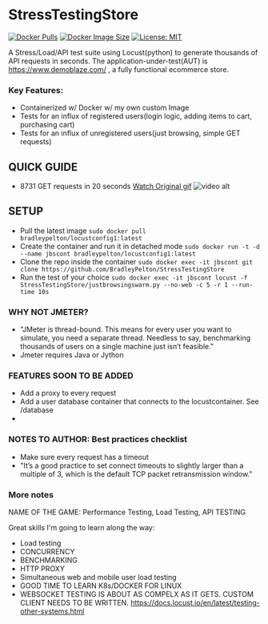# StressTestingStore
[![Docker Pulls](https://img.shields.io/docker/pulls/bradleypelton/locustconfig1)](https://hub.docker.com/repository/docker/bradleypelton/locustconfig1/general)
[![Docker Image Size](https://img.shields.io/docker/image-size/bradleypelton/locustconfig1?sort=date)](https://hub.docker.com/repository/docker/bradleypelton/locustconfig1/general)
[![License: MIT](https://img.shields.io/badge/License-MIT-yellow.svg)](https://opensource.org/licenses/MIT)

A Stress/Load/API test suite using Locust(python) to generate thousands of API requests in seconds.
The application-under-test(AUT) is https://www.demoblaze.com/ , a fully functional ecommerce store.

### Key Features:
- Containerized w/ Docker w/ my own custom Image
- Tests for an influx of registered users(login logic, adding items to cart, purchasing cart)
- Tests for an influx of unregistered users(just browsing, simple GET requests)

## QUICK GUIDE
- 8731 GET requests in 20 seconds [Watch Original gif](https://gyazo.com/225384ea9f5485083128afabf1812898)
![video alt](https://i.gyazo.com/225384ea9f5485083128afabf1812898.gif)

## SETUP
- Pull the latest image
`sudo docker pull bradleypelton/locustconfig1:latest`
- Create the container and run it in detached mode
`sudo docker run -t -d --name jbscont bradleypelton/locustconfig1:latest`
- Clone the repo inside the container
`sudo docker exec -it jbscont git clone https://github.com/BradleyPelton/StressTestingStore`
- Run the test of your choice
`sudo docker exec -it jbscont locust -f StressTestingStore/justbrowsingswarm.py --no-web -c 5 -r 1 --run-time 10s`


### WHY NOT JMETER?
- "JMeter is thread-bound. This means for every user you want to simulate, you need a separate
thread. Needless to say, benchmarking thousands of users on a single machine just isn’t feasible."
- Jmeter requires Java or Jython

### FEATURES SOON TO BE ADDED
- Add a proxy to every request 
- Add a user database container that connects to the locustcontainer. See /database
-



### NOTES TO AUTHOR: Best practices checklist
- Make sure every request has a timeout
- "It’s a good practice to set connect timeouts to slightly larger than a multiple of 3,
    which is the default TCP packet retransmission window."

### More notes

NAME OF THE GAME: Performance Testing, Load Testing, API TESTING

Great skills I'm going to learn along the way:
- Load testing
- CONCURRENCY
- BENCHMARKING
- HTTP PROXY
- Simultaneous web and mobile user load testing 
- GOOD TIME TO LEARN K8s/DOCKER FOR LINUX
- WEBSOCKET TESTING IS ABOUT AS COMPELX AS IT GETS. CUSTOM CLIENT NEEDS TO BE WRITTEN.
https://docs.locust.io/en/latest/testing-other-systems.html
